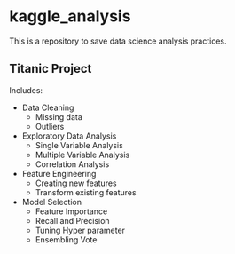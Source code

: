 # kaggle_analysis
This is a repository to save data science analysis practices.

## Titanic Project
Includes:
- Data Cleaning
  - Missing data
  - Outliers
- Exploratory Data Analysis
  - Single Variable Analysis
  - Multiple Variable Analysis
  - Correlation Analysis
- Feature Engineering
  - Creating new features
  - Transform existing features
- Model Selection
  - Feature Importance
  - Recall and Precision
  - Tuning Hyper parameter
  - Ensembling Vote
